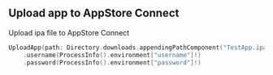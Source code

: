 ## Upload app to AppStore Connect

Upload ipa file to AppStore Connect

```swift
UploadApp(path: Directory.downloads.appendingPathComponent("TestApp.ipa").path)
    .username(ProcessInfo().environment["username"]!)
    .password(ProcessInfo().environment["password"]!)
```
